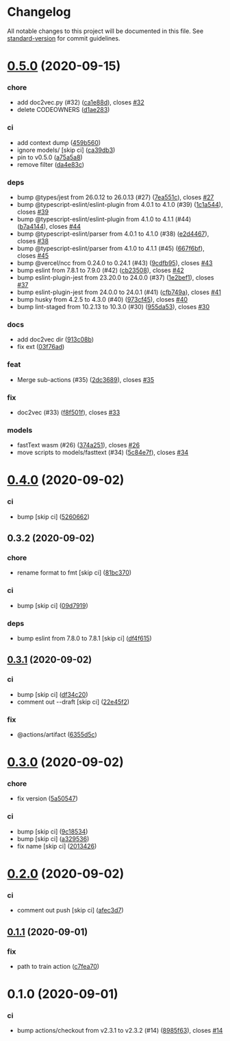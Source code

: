 # Changelog

All notable changes to this project will be documented in this file. See [standard-version](https://github.com/conventional-changelog/standard-version) for commit guidelines.

# [0.5.0](https://github.com/peaceiris/actions-suggest-related-links/compare/v0.4.0...v0.5.0) (2020-09-15)


### chore

* add doc2vec.py (#32) ([ca1e88d](https://github.com/peaceiris/actions-suggest-related-links/commit/ca1e88d2443771f407edcef48b9bfe17dfc3b52a)), closes [#32](https://github.com/peaceiris/actions-suggest-related-links/issues/32)
* delete CODEOWNERS ([d1ae283](https://github.com/peaceiris/actions-suggest-related-links/commit/d1ae2836cabfe5012bac0592eee12aae98bf5b78))

### ci

* add context dump ([459b560](https://github.com/peaceiris/actions-suggest-related-links/commit/459b560319d41a11bfa5ff3662e899b093d04906))
* ignore models/ [skip ci] ([ca39db3](https://github.com/peaceiris/actions-suggest-related-links/commit/ca39db365cc8b586448d6b9fbb53cb0ca9dafb1f))
* pin to v0.5.0 ([a75a5a8](https://github.com/peaceiris/actions-suggest-related-links/commit/a75a5a8be54736d488111cdd4e854ba2e605e68e))
* remove filter ([da4e83c](https://github.com/peaceiris/actions-suggest-related-links/commit/da4e83ca88c652f571bbf3a3cb3c98ca1a11c9dc))

### deps

* bump @types/jest from 26.0.12 to 26.0.13 (#27) ([7ea551c](https://github.com/peaceiris/actions-suggest-related-links/commit/7ea551ce5a12e5b04c283bd16ced9465636ae112)), closes [#27](https://github.com/peaceiris/actions-suggest-related-links/issues/27)
* bump @typescript-eslint/eslint-plugin from 4.0.1 to 4.1.0 (#39) ([1c1a544](https://github.com/peaceiris/actions-suggest-related-links/commit/1c1a544b34871a168fcd397da97b01f7b7036b3b)), closes [#39](https://github.com/peaceiris/actions-suggest-related-links/issues/39)
* bump @typescript-eslint/eslint-plugin from 4.1.0 to 4.1.1 (#44) ([b7a4144](https://github.com/peaceiris/actions-suggest-related-links/commit/b7a414468ca933294b4029ead8ef0c5e7960379f)), closes [#44](https://github.com/peaceiris/actions-suggest-related-links/issues/44)
* bump @typescript-eslint/parser from 4.0.1 to 4.1.0 (#38) ([e2d4467](https://github.com/peaceiris/actions-suggest-related-links/commit/e2d4467f525c4f8d492f11c80687a0bd36ac5f7d)), closes [#38](https://github.com/peaceiris/actions-suggest-related-links/issues/38)
* bump @typescript-eslint/parser from 4.1.0 to 4.1.1 (#45) ([667f6bf](https://github.com/peaceiris/actions-suggest-related-links/commit/667f6bfefa3a77496d1ec8e94520034852b51cf8)), closes [#45](https://github.com/peaceiris/actions-suggest-related-links/issues/45)
* bump @vercel/ncc from 0.24.0 to 0.24.1 (#43) ([9cdfb95](https://github.com/peaceiris/actions-suggest-related-links/commit/9cdfb957dd91b6d36fcc8bc084386f699e3b527e)), closes [#43](https://github.com/peaceiris/actions-suggest-related-links/issues/43)
* bump eslint from 7.8.1 to 7.9.0 (#42) ([cb23508](https://github.com/peaceiris/actions-suggest-related-links/commit/cb235089e9643a85815196aa7449486c1ac39ef2)), closes [#42](https://github.com/peaceiris/actions-suggest-related-links/issues/42)
* bump eslint-plugin-jest from 23.20.0 to 24.0.0 (#37) ([1e2bef1](https://github.com/peaceiris/actions-suggest-related-links/commit/1e2bef11d84fe5d19d55c5dbbee451284d42eb52)), closes [#37](https://github.com/peaceiris/actions-suggest-related-links/issues/37)
* bump eslint-plugin-jest from 24.0.0 to 24.0.1 (#41) ([cfb749a](https://github.com/peaceiris/actions-suggest-related-links/commit/cfb749af059206b78dd10b4c04211f355fcbcb00)), closes [#41](https://github.com/peaceiris/actions-suggest-related-links/issues/41)
* bump husky from 4.2.5 to 4.3.0 (#40) ([973cf45](https://github.com/peaceiris/actions-suggest-related-links/commit/973cf4541c547477275404bdb8abd52d99489e0f)), closes [#40](https://github.com/peaceiris/actions-suggest-related-links/issues/40)
* bump lint-staged from 10.2.13 to 10.3.0 (#30) ([955da53](https://github.com/peaceiris/actions-suggest-related-links/commit/955da533e390e5024d055d38bee01dd619f6dcc0)), closes [#30](https://github.com/peaceiris/actions-suggest-related-links/issues/30)

### docs

* add doc2vec dir ([913c08b](https://github.com/peaceiris/actions-suggest-related-links/commit/913c08b4113909aa9a471e8da628fcec522b64f2))
* fix ext ([03f76ad](https://github.com/peaceiris/actions-suggest-related-links/commit/03f76ad2d20599cc31d129844e26a74b74a38092))

### feat

* Merge sub-actions (#35) ([2dc3689](https://github.com/peaceiris/actions-suggest-related-links/commit/2dc3689d1b7471dd6e56a2675d055d3d1e81c346)), closes [#35](https://github.com/peaceiris/actions-suggest-related-links/issues/35)

### fix

* doc2vec (#33) ([f8f501f](https://github.com/peaceiris/actions-suggest-related-links/commit/f8f501f5175bee40535bb85f97bd3719aa83d742)), closes [#33](https://github.com/peaceiris/actions-suggest-related-links/issues/33)

### models

* fastText wasm (#26) ([374a251](https://github.com/peaceiris/actions-suggest-related-links/commit/374a2517ab44401c0a760d925ec0b543627cc065)), closes [#26](https://github.com/peaceiris/actions-suggest-related-links/issues/26)
* move scripts to models/fasttext (#34) ([5c84e7f](https://github.com/peaceiris/actions-suggest-related-links/commit/5c84e7f789fd9b1fbe67e36e684a4b34a71abbee)), closes [#34](https://github.com/peaceiris/actions-suggest-related-links/issues/34)



# [0.4.0](https://github.com/peaceiris/actions-suggest-related-links/compare/v0.3.2...v0.4.0) (2020-09-02)


### ci

* bump [skip ci] ([5260662](https://github.com/peaceiris/actions-suggest-related-links/commit/52606626d1ba41b1dcec8fe2e98ff13da47b2268))



## 0.3.2 (2020-09-02)


### chore

* rename format to fmt [skip ci] ([81bc370](https://github.com/peaceiris/actions-suggest-related-links/commit/81bc37092528e01508ace97e114f1a0a0d7e61ad))

### ci

* bump [skip ci] ([09d7919](https://github.com/peaceiris/actions-suggest-related-links/commit/09d7919d9d627f8d1a42511ecffca8d966acc686))

### deps

* bump eslint from 7.8.0 to 7.8.1 [skip ci] ([df4f615](https://github.com/peaceiris/actions-suggest-related-links/commit/df4f6157d6ed90220fe44e0bf11c03dc2ac3a375))



## [0.3.1](https://github.com/peaceiris/actions-suggest-related-links/compare/v0.3.0...v0.3.1) (2020-09-02)


### ci

* bump [skip ci] ([df34c20](https://github.com/peaceiris/actions-suggest-related-links/commit/df34c20707ca38c44c8d9b6e192329bd248abaab))
* comment out --draft [skip ci] ([22e45f2](https://github.com/peaceiris/actions-suggest-related-links/commit/22e45f2af01be275e1ee29ab853a4ccc1451f7b6))

### fix

* @actions/artifact ([6355d5c](https://github.com/peaceiris/actions-suggest-related-links/commit/6355d5ce360a8bcbf1d4c78ec5e879473be70583))



# [0.3.0](https://github.com/peaceiris/actions-suggest-related-links/compare/v0.2.0...v0.3.0) (2020-09-02)


### chore

* fix version ([5a50547](https://github.com/peaceiris/actions-suggest-related-links/commit/5a50547261ff5ba11ebf0b7e30d6634997964b61))

### ci

* bump [skip ci] ([9c18534](https://github.com/peaceiris/actions-suggest-related-links/commit/9c185347a9e3efa335890e55d755e90c4ff3ddbc))
* bump [skip ci] ([a329536](https://github.com/peaceiris/actions-suggest-related-links/commit/a3295368305b17b89f400f8c20324f92318d65ae))
* fix name [skip ci] ([2013426](https://github.com/peaceiris/actions-suggest-related-links/commit/2013426d335668c5173a166d002a7b52bce28032))



# [0.2.0](https://github.com/peaceiris/actions-suggest-related-links/compare/v0.1.1...v0.2.0) (2020-09-02)


### ci

* comment out push [skip ci] ([afec3d7](https://github.com/peaceiris/actions-suggest-related-links/commit/afec3d7d98e948194bbe51b8ab721bc16145227e))



## [0.1.1](https://github.com/peaceiris/actions-suggest-related-links/compare/v0.1.0...v0.1.1) (2020-09-01)


### fix

* path to train action ([c7fea70](https://github.com/peaceiris/actions-suggest-related-links/commit/c7fea70f25bcc8967d7f9d60ee3afb562c8c6f63))



# 0.1.0 (2020-09-01)


### ci

* bump actions/checkout from v2.3.1 to v2.3.2 (#14) ([8985f63](https://github.com/peaceiris/actions-suggest-related-links/commit/8985f63dd4de8feaf3a7f41cde5cd9746d6d3224)), closes [#14](https://github.com/peaceiris/actions-suggest-related-links/issues/14)
